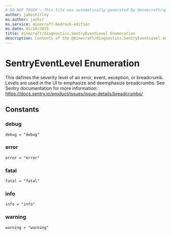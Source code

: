 ```yaml
---
# DO NOT TOUCH — This file was automatically generated by @minecraft/api-docs-generator, to report problems file an issue at https://github.com/Mojang/minecraft-scripting-libraries
author: jakeshirley
ms.author: jashir
ms.service: minecraft-bedrock-edition
ms.date: 02/10/2025
title: minecraft/diagnostics.SentryEventLevel Enumeration
description: Contents of the @minecraft/diagnostics.SentryEventLevel enumeration.
---
```

# SentryEventLevel Enumeration

This defines the severity level of an error, event, exception, or breadcrumb. Levels are used in the UI to emphasize and deemphasize breadcrumbs. See Sentry documentation for more information: https://docs.sentry.io/product/issues/issue-details/breadcrumbs/

## Constants
### **debug**
`debug = "debug"`
### **error**
`error = "error"`
### **fatal**
`fatal = "fatal"`
### **info**
`info = "info"`
### **warning**
`warning = "warning"`
